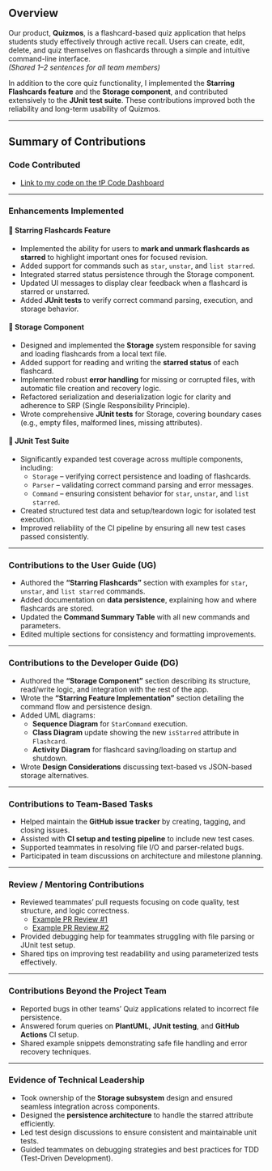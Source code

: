 ## **Overview**

Our product, **Quizmos**, is a flashcard-based quiz application that helps students study effectively through active recall. Users can create, edit, delete, and quiz themselves on flashcards through a simple and intuitive command-line interface.  
*(Shared 1–2 sentences for all team members)*

In addition to the core quiz functionality, I implemented the **Starring Flashcards feature** and the **Storage component**, and contributed extensively to the **JUnit test suite**. These contributions improved both the reliability and long-term usability of Quizmos.

---

## **Summary of Contributions**

### **Code Contributed**
- [Link to my code on the tP Code Dashboard](<https://nus-cs2113-ay2526s1.github.io/tp-dashboard/?search=&sort=groupTitle&sortWithin=title&timeframe=commit&mergegroup=&groupSelect=groupByRepos&breakdown=true&checkedFileTypes=docs~functional-code~test-code~other&since=2025-09-19T00%3A00%3A00&filteredFileName=&tabOpen=true&tabType=authorship&tabAuthor=ashutoshalung&tabRepo=AY2526S1-CS2113-T11-1%2Ftp%5Bmaster%5D&authorshipIsMergeGroup=false&authorshipFileTypes=docs~functional-code~test-code&authorshipIsBinaryFileTypeChecked=false&authorshipIsIgnoredFilesChecked=false>)

---

### **Enhancements Implemented**

#### 🔹 Starring Flashcards Feature
- Implemented the ability for users to **mark and unmark flashcards as starred** to highlight important ones for focused revision.
- Added support for commands such as `star`, `unstar`, and `list starred`.
- Integrated starred status persistence through the Storage component.
- Updated UI messages to display clear feedback when a flashcard is starred or unstarred.
- Added **JUnit tests** to verify correct command parsing, execution, and storage behavior.

#### 🔹 Storage Component
- Designed and implemented the **Storage** system responsible for saving and loading flashcards from a local text file.
- Added support for reading and writing the **starred status** of each flashcard.
- Implemented robust **error handling** for missing or corrupted files, with automatic file creation and recovery logic.
- Refactored serialization and deserialization logic for clarity and adherence to SRP (Single Responsibility Principle).
- Wrote comprehensive **JUnit tests** for Storage, covering boundary cases (e.g., empty files, malformed lines, missing attributes).

#### 🔹 JUnit Test Suite
- Significantly expanded test coverage across multiple components, including:
    - `Storage` – verifying correct persistence and loading of flashcards.
    - `Parser` – validating correct command parsing and error messages.
    - `Command` – ensuring consistent behavior for `star`, `unstar`, and `list starred`.
- Created structured test data and setup/teardown logic for isolated test execution.
- Improved reliability of the CI pipeline by ensuring all new test cases passed consistently.

---

### **Contributions to the User Guide (UG)**
- Authored the **“Starring Flashcards”** section with examples for `star`, `unstar`, and `list starred` commands.
- Added documentation on **data persistence**, explaining how and where flashcards are stored.
- Updated the **Command Summary Table** with all new commands and parameters.
- Edited multiple sections for consistency and formatting improvements.

---

### **Contributions to the Developer Guide (DG)**
- Authored the **“Storage Component”** section describing its structure, read/write logic, and integration with the rest of the app.
- Wrote the **“Starring Feature Implementation”** section detailing the command flow and persistence design.
- Added UML diagrams:
    - **Sequence Diagram** for `StarCommand` execution.
    - **Class Diagram** update showing the new `isStarred` attribute in `Flashcard`.
    - **Activity Diagram** for flashcard saving/loading on startup and shutdown.
- Wrote **Design Considerations** discussing text-based vs JSON-based storage alternatives.

---

### **Contributions to Team-Based Tasks**
- Helped maintain the **GitHub issue tracker** by creating, tagging, and closing issues.
- Assisted with **CI setup and testing pipeline** to include new test cases.
- Supported teammates in resolving file I/O and parser-related bugs.
- Participated in team discussions on architecture and milestone planning.

---

### **Review / Mentoring Contributions**
- Reviewed teammates’ pull requests focusing on code quality, test structure, and logic correctness.
    - [Example PR Review #1](<insert link>)
    - [Example PR Review #2](<insert link>)
- Provided debugging help for teammates struggling with file parsing or JUnit test setup.
- Shared tips on improving test readability and using parameterized tests effectively.

---

### **Contributions Beyond the Project Team**
- Reported bugs in other teams’ Quiz applications related to incorrect file persistence.
- Answered forum queries on **PlantUML**, **JUnit testing**, and **GitHub Actions** CI setup.
- Shared example snippets demonstrating safe file handling and error recovery techniques.

---

### **Evidence of Technical Leadership**
- Took ownership of the **Storage subsystem** design and ensured seamless integration across components.
- Designed the **persistence architecture** to handle the starred attribute efficiently.
- Led test design discussions to ensure consistent and maintainable unit tests.
- Guided teammates on debugging strategies and best practices for TDD (Test-Driven Development).
